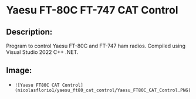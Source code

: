 # Yaesu FT-80C FT-747 CAT Control

## Description:
Program to control Yaesu FT-80C and FT-747 ham radios. Compiled using Visual Studio 2022 C++ .NET.

## Image:
- `![Yaesu FT80C CAT Control](nicolasflorio1/yaesu_ft80_cat_control/Yaesu_FT80C_CAT_Control.PNG)`
